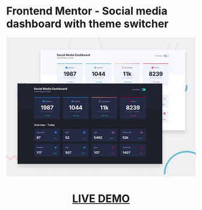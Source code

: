 # Frontend Mentor - Social media dashboard with theme switcher

![Design preview for the Social media dashboard with theme switcher coding challenge](./design/desktop-preview.jpg)

[<h1 align="center">**LIVE DEMO**</h1>](https://social-media-dashboard-with-theme-switcher-fv.netlify.app/)
